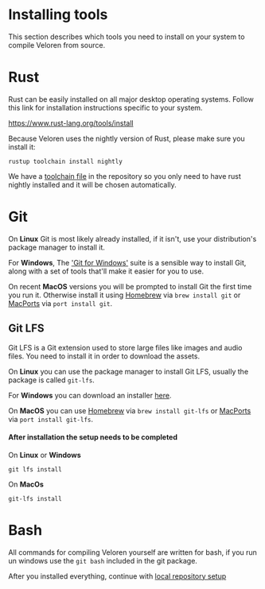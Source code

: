 # Installing tools

This section describes which tools you need to install on your system to compile Veloren from source.

# Rust

Rust can be easily installed on all major desktop operating systems. Follow this link for installation instructions specific to your system.

<https://www.rust-lang.org/tools/install>

Because Veloren uses the nightly version of Rust, please make sure you install it:
```
rustup toolchain install nightly
```

We have a [toolchain file](https://github.com/rust-lang/rustup.rs#the-toolchain-file) in the repository so you only need to have rust nightly installed and it will be chosen automatically.

# Git

On **Linux** Git is most likely already installed, if it isn't, use your distribution's package manager to install it.

For **Windows**, The ['Git for Windows'](https://gitforwindows.org/) suite is a sensible way to install Git, along with a set of tools that'll make it easier for you to use.

On recent **MacOS** versions you will be prompted to install Git the first time you run it. Otherwise install it using [Homebrew](https://github.com/Homebrew/brew) via `brew install git` or [MacPorts](https://www.macports.org/) via `port install git`.


## Git LFS
Git LFS is a Git extension used to store large files like images and audio files. You need to install it in order to download the assets.

On **Linux** you can use the package manager to install Git LFS, usually the package is called `git-lfs`.

For **Windows** you can download an installer [here](https://github.com/git-lfs/git-lfs/releases).

On **MacOS** you can use [Homebrew](https://github.com/Homebrew/brew) via `brew install git-lfs` or [MacPorts](https://www.macports.org/) via `port install git-lfs`.


#### After installation the setup needs to be completed

On **Linux** or **Windows**
```
git lfs install
```
On **MacOs**
```
git-lfs install
```


# Bash
All commands for compiling Veloren yourself are written for bash, if you run un windows use the `git bash` included in the git package.

After you installed everything, continue with [local repository setup](repo.md)
